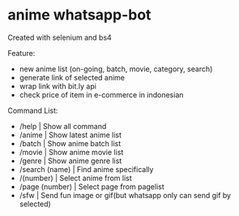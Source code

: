 # anime whatsapp-bot

Created with selenium and bs4

Feature:
- new anime list (on-going, batch, movie, category, search)
- generate link of selected anime
- wrap link with bit.ly api
- check price of item in e-commerce in indonesian

Command List:
- /help | Show all command
- /anime | Show latest anime list
- /batch | Show anime batch list
- /movie | Show anime movie list
- /genre | Show anime genre list
- /search (name) | Find anime specifically
- /(number) | Select anime from list
- /page (number) | Select page from pagelist
- /sfw | Send fun image or gif(but whatsapp only can send gif by selected)
